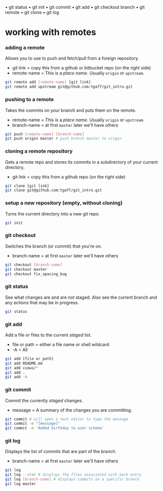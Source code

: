 • git status
• git init
• git commit
• git add
• git checkout branch
• git remote
• git clone
• git log

# working with remotes
### adding a remote
Allows you to use to push and fetch/pull from a foreign repository.
* git link = copy this from a github or bitbucket repo (on the right side)
* remote-name = This is a _place name_.  Usually `origin` or `upstream`.
```sh
git remote add [remote-name] [git link]
git remote add upstream git@github.com:tgaff/git_intro.git
```

### pushing to a remote
Takes the commits on your branch and puts them on the remote.
* remote-name = This is a _place name_.  Usually `origin` or `upstream`.
* branch-name = at first `master` later we'll have others
```sh
git push [remote-name] [branch-name]
git push origin master # push branch master to origin
```

### cloning a remote repository
Gets a remote repo and stores its commits in a subdirectory of your current directory.
* git link = copy this from a github repo (on the right side)
```sh
git clone [git link]
git clone git@github.com:tgaff/git_intro.git
```

### setup a new repository (empty, without cloning)
Turns the current directory into a new git repo.
```sh
git init
```

### git checkout
Switches the branch (or commit) that you're on.
* branch-name = at first `master` later we'll have others
```sh
git checkout [branch-name]
git checkout master
git checkout fix_spacing_bug
```

### git status
See what changes are and are not staged.  Also see the current branch and any _actions_ that may be in progress.
```sh
git status
```

### git add
Add a file or files to the current _staged_ list.
* file or path = either a file name or shell wildcard
* -A = All
```sh
git add [file or path]
git add README.md
git add views/*
git add .
git add -A
```

### git commit
Commit the currently _staged_ changes.
* message = A summary of the changes you are committing.
```sh
git commit # will open a text editor to type the message
git commit -m "[message]"
git commit -m 'Added birthday to user schema'
```

### git log
Displays the list of commits that are part of the branch.
* branch-name = at first `master` later we'll have others
```sh
git log
git log --stat # displays the files associated with each entry
git log [branch-name] # displays commits on a specific branch
git log master
```
